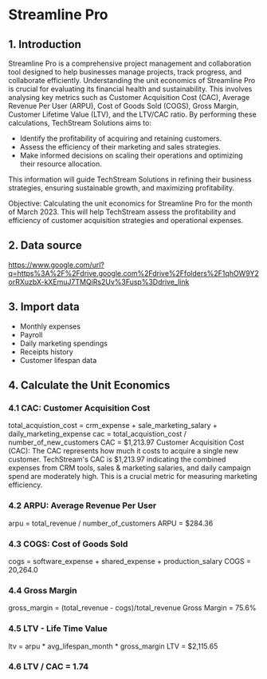 # Streamline Pro

## 1. Introduction
Streamline Pro is a comprehensive project management and collaboration tool designed to help businesses manage projects, track progress, and collaborate efficiently. Understanding the unit economics of Streamline Pro is crucial for evaluating its financial health and sustainability. This involves analysing key metrics such as Customer Acquisition Cost (CAC), Average Revenue Per User (ARPU), Cost of Goods Sold (COGS), Gross Margin, Customer Lifetime Value (LTV), and the LTV/CAC ratio.
By performing these calculations, TechStream Solutions aims to:
- Identify the profitability of acquiring and retaining customers.
- Assess the efficiency of their marketing and sales strategies.
- Make informed decisions on scaling their operations and optimizing their resource allocation.

This information will guide TechStream Solutions in refining their business strategies, ensuring sustainable growth, and maximizing profitability.

Objective: Calculating the unit economics for Streamline Pro for the month of March 2023. This will help TechStream assess the profitability and efficiency of customer acquisition strategies and operational expenses.

## 2. Data source
https://www.google.com/url?q=https%3A%2F%2Fdrive.google.com%2Fdrive%2Ffolders%2F1qhOW9Y2orRXuzbX-kXEmuJ7TMQiRs2Uv%3Fusp%3Ddrive_link

## 3. Import data
- Monthly expenses
- Payroll
- Daily marketing spendings
- Receipts history
- Customer lifespan data

## 4. Calculate the Unit Economics
### 4.1 CAC: Customer Acquisition Cost
total_acquistion_cost = crm_expense + sale_marketing_salary + daily_marketing_expense
cac = total_acquistion_cost / number_of_new_customers
CAC = $1,213.97
Customer Acquisition Cost (CAC): The CAC represents how much it costs to acquire a single new customer. TechStream's CAC is $1,213.97 indicating the combined expenses from CRM tools, sales & marketing salaries, and daily campaign spend are moderately high. This is a crucial metric for measuring marketing efficiency.

### 4.2 ARPU: Average Revenue Per User
arpu = total_revenue / number_of_customers
ARPU = $284.36

### 4.3 COGS: Cost of Goods Sold
cogs = software_expense + shared_expense + production_salary
COGS = 20,264.0

### 4.4 Gross Margin
gross_margin = (total_revenue - cogs)/total_revenue
Gross Margin = 75.6%

### 4.5 LTV - Life Time Value
ltv = arpu * avg_lifespan_month * gross_margin
LTV = $2,115.65

### 4.6 LTV / CAC = 1.74
